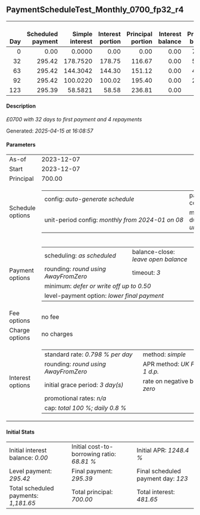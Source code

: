 <h2>PaymentScheduleTest_Monthly_0700_fp32_r4</h2><table><thead style="vertical-align: bottom;"><th style="text-align: right;">Day</th><th style="text-align: right;">Scheduled payment</th><th style="text-align: right;">Simple interest</th><th style="text-align: right;">Interest portion</th><th style="text-align: right;">Principal portion</th><th style="text-align: right;">Interest balance</th><th style="text-align: right;">Principal balance</th><th style="text-align: right;">Total simple interest</th><th style="text-align: right;">Total interest</th><th style="text-align: right;">Total principal</th></thead><tr style="text-align: right;"><td class="ci00">0</td><td class="ci01" style="white-space: nowrap;">0.00</td><td class="ci02">0.0000</td><td class="ci03">0.00</td><td class="ci04">0.00</td><td class="ci05">0.00</td><td class="ci06">700.00</td><td class="ci07">0.0000</td><td class="ci08">0.00</td><td class="ci09">0.00</td></tr><tr style="text-align: right;"><td class="ci00">32</td><td class="ci01" style="white-space: nowrap;">295.42</td><td class="ci02">178.7520</td><td class="ci03">178.75</td><td class="ci04">116.67</td><td class="ci05">0.00</td><td class="ci06">583.33</td><td class="ci07">178.7520</td><td class="ci08">178.75</td><td class="ci09">116.67</td></tr><tr style="text-align: right;"><td class="ci00">63</td><td class="ci01" style="white-space: nowrap;">295.42</td><td class="ci02">144.3042</td><td class="ci03">144.30</td><td class="ci04">151.12</td><td class="ci05">0.00</td><td class="ci06">432.21</td><td class="ci07">323.0562</td><td class="ci08">323.05</td><td class="ci09">267.79</td></tr><tr style="text-align: right;"><td class="ci00">92</td><td class="ci01" style="white-space: nowrap;">295.42</td><td class="ci02">100.0220</td><td class="ci03">100.02</td><td class="ci04">195.40</td><td class="ci05">0.00</td><td class="ci06">236.81</td><td class="ci07">423.0782</td><td class="ci08">423.07</td><td class="ci09">463.19</td></tr><tr style="text-align: right;"><td class="ci00">123</td><td class="ci01" style="white-space: nowrap;">295.39</td><td class="ci02">58.5821</td><td class="ci03">58.58</td><td class="ci04">236.81</td><td class="ci05">0.00</td><td class="ci06">0.00</td><td class="ci07">481.6603</td><td class="ci08">481.65</td><td class="ci09">700.00</td></tr></table><p><h4>Description</h4><i>£0700 with 32 days to first payment and 4 repayments</i></p><p>Generated: <i>2025-04-15 at 16:08:57</i></p><h4>Parameters</h4><table><tr><td>As-of</td><td>2023-12-07</td></tr><tr><td>Start</td><td>2023-12-07</td></tr><tr><td>Principal</td><td>700.00</td></tr><tr><td>Schedule options</td><td><table><tr><td>config: <i>auto-generate schedule</i></td><td>payment count: <i>4</i></td></tr><tr><td style="white-space: nowrap;">unit-period config: <i>monthly from 2024-01 on 08</i></td><td>max duration: <i>unlimited</i></td></tr></table></td></tr><tr><td>Payment options</td><td><table><tr><td>scheduling: <i>as scheduled</i></td><td>balance-close: <i>leave&nbsp;open&nbsp;balance</i></td></tr><tr><td>rounding: <i>round using AwayFromZero</i></td><td>timeout: <i>3</i></td></tr><tr><td colspan='2'>minimum: <i>defer&nbsp;or&nbsp;write&nbsp;off&nbsp;up&nbsp;to&nbsp;0.50</i></td></tr><tr><td colspan='2'>level-payment option: <i>lower&nbsp;final&nbsp;payment</i></td></tr></table></td></tr><tr><td>Fee options</td><td>no fee</td></tr><tr><td>Charge options</td><td>no charges</td></tr><tr><td>Interest options</td><td><table><tr><td>standard rate: <i>0.798 % per day</i></td><td>method: <i>simple</i></td></tr><tr><td>rounding: <i>round using AwayFromZero</i></td><td>APR method: <i>UK FCA to 1 d.p.</i></td></tr><tr><td>initial grace period: <i>3 day(s)</i></td><td>rate on negative balance: <i>zero</i></td></tr><tr><td colspan="2">promotional rates: <i><i>n/a</i></i></td></tr><tr><td colspan="2">cap: <i>total 100 %; daily 0.8 %</td></tr></table></td></tr></table><h4>Initial Stats</h4><table><tr><td>Initial interest balance: <i>0.00</i></td><td>Initial cost-to-borrowing ratio: <i>68.81 %</i></td><td>Initial APR: <i>1248.4 %</i></td></tr><tr><td>Level payment: <i>295.42</i></td><td>Final payment: <i>295.39</i></td><td>Final scheduled payment day: <i>123</i></td></tr><tr><td>Total scheduled payments: <i>1,181.65</i></td><td>Total principal: <i>700.00</i></td><td>Total interest: <i>481.65</i></td></tr></table>
